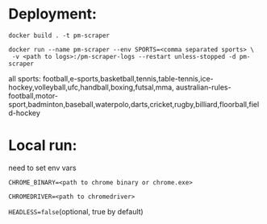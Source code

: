 # Deployment:
```
docker build . -t pm-scraper

docker run --name pm-scraper --env SPORTS=<comma separated sports> \ 
 -v <path to logs>:/pm-scraper-logs --restart unless-stopped -d pm-scraper
```
all sports: football,e-sports,basketball,tennis,table-tennis,ice-hockey,volleyball,ufc,handball,boxing,futsal,mma,
australian-rules-football,motor-sport,badminton,baseball,waterpolo,darts,cricket,rugby,billiard,floorball,field-hockey
# Local run:
need to set env vars

`CHROME_BINARY=<path to chrome binary or chrome.exe>`

`CHROMEDRIVER=<path to chromedriver>`

`HEADLESS=false`(optional, true by default)
